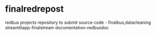 # finalredrepost
redbus projects repository  to submit
source code - finalbus,datacleaning
streamlitapp-finalstream
documentation-redbusdoc
